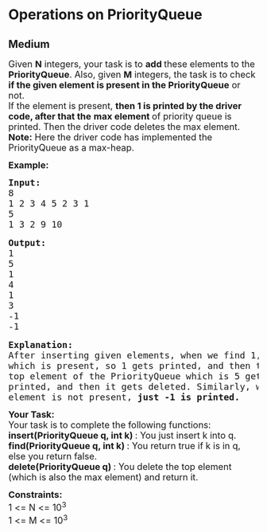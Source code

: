 # Operations on PriorityQueue
## Medium 
<div class="problem-statement">
                <p></p><p><span style="font-size:18px">Given <strong>N</strong> integers, your task is to <strong>add </strong>these elements to the <strong>PriorityQueue</strong>. Also, given <strong>M</strong> integers, the task is to check<strong> if the given element is present in the PriorityQueue</strong> or not.<br>
If the element is present, <strong>then 1 is printed by the driver code, after that the</strong> <strong>max element </strong>of priority queue is printed. Then the driver code deletes the max element.<br>
<strong>Note:</strong> Here the driver code has implemented the PriorityQueue as a max-heap.</span></p>

<p><strong><span style="font-size:18px">Example:</span></strong></p>

<pre><span style="font-size:18px"><strong>Input:</strong>
8
1 2 3 4 5 2 3 1
5
1 3 2 9 10</span>

<span style="font-size:18px"><strong>Output:</strong>
1
5
1
4
1
3
-1
-1</span>

<span style="font-size:18px"><strong>Explanation:
</strong>After inserting given elements, when we find 1, 
which is present, so 1 gets printed, and then the 
top element of the PriorityQueue which is 5 gets 
printed, and then it gets deleted. Similarly, when 
element is not present,<strong> just -1 is printed.</strong></span></pre>

<p><span style="font-size:18px"><strong>Your Task:</strong><br>
Your task is to complete the following functions:<br>
<strong>insert(PriorityQueue q, int k) </strong>: You just insert k into q.<br>
<strong>find(PriorityQueue q, int k) </strong>: You return true if k is in q, else you return false.<br>
<strong>delete(PriorityQueue q) </strong>: You delete the top element (which is also the max element) and return it.</span></p>

<p><span style="font-size:18px"><strong>Constraints:</strong><br>
1 &lt;= N &lt;= 10<sup>3</sup><br>
1 &lt;= M &lt;= 10<sup>3</sup></span></p>
 <p></p>
            </div>